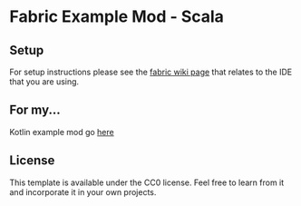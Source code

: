 # Fabric Example Mod - Scala

## Setup

For setup instructions please see the [fabric wiki page](https://fabricmc.net/wiki/tutorial:setup) that relates to the IDE that you are using.

## For my...

Kotlin example mod go [here](https://github.com/0xmycf/fabric-mod-kotlin-template)

## License

This template is available under the CC0 license. Feel free to learn from it and incorporate it in your own projects.
